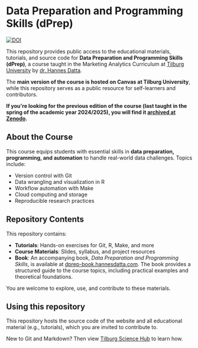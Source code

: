 # Data Preparation and Programming Skills (dPrep)

[![DOI](https://zenodo.org/badge/292224306.svg)](https://zenodo.org/badge/latestdoi/292224306)

This repository provides public access to the educational materials, tutorials, and source code for **Data Preparation and Programming Skills (dPrep)**, a course taught in the Marketing Analytics Curriculum at [Tilburg University](https://tilburguniversity.edu) by [dr. Hannes Datta](https://hannesdatta.com). 

The **main version of the course is hosted on Canvas at Tilburg University**, while this repository serves as a public resource for self-learners and contributors.

**If you're looking for the previous edition of the course (last taught in the spring of the academic year 2024/2025), you will find it [archived at Zenodo](https://doi.org/10.5281/zenodo.16925070).**

## About the Course

This course equips students with essential skills in **data preparation, programming, and automation** to handle real-world data challenges. Topics include:
- Version control with Git
- Data wrangling and visualization in R
- Workflow automation with Make
- Cloud computing and storage
- Reproducible research practices

## Repository Contents

This repository contains:
- **Tutorials**: Hands-on exercises for Git, R, Make, and more
- **Course Materials**: Slides, syllabus, and project resources
- **Book**: An accompanying book, *Data Preparation and Programming Skills*, is available at [dprep-book.hannesdatta.com](https://dprep-book.hannesdatta.com). The book provides a structured guide to the course topics, including practical examples and theoretical foundations.

You are welcome to explore, use, and contribute to these materials.

## Using this repository

This repository hosts the source code of the website and all educational material (e.g., tutorials), which you are invited to contribute to.

New to Git and Markdown? Then view [Tilburg Science Hub](https://tilburgsciencehub.com) to learn how.
